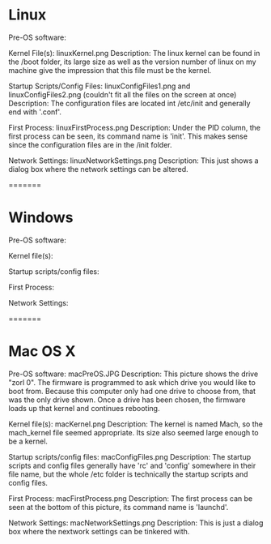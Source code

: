 Linux
=======

Pre-OS software: 

Kernel File(s): linuxKernel.png
    Description: The linux kernel can be found in the /boot folder, its
    large size as well as the version number of linux on my machine give the
    impression that this file must be the kernel.

Startup Scripts/Config Files: linuxConfigFiles1.png and linuxConfigFiles2.png
    (couldn't fit all the files on the screen at once)
    Description: The configuration files are located int /etc/init and generally
    end with '.conf'.

First Process: linuxFirstProcess.png
    Description: Under the PID column, the first process can be seen, its
    command name is 'init'. This makes sense since the configuration files are
    in the /init folder.

Network Settings: linuxNetworkSettings.png
    Description: This just shows a dialog box where the network settings can be
    altered.

=======

Windows
=======

Pre-OS software: 

Kernel file(s):

Startup scripts/config files:

First Process:

Network Settings:

=======

Mac OS X
=======

Pre-OS software: macPreOS.JPG
    Description: This picture shows the drive "zorl 0". The firmware is programmed
    to ask which drive you would like to boot from. Because this computer only had
    one drive to choose from, that was the only drive shown. Once a drive has been
    chosen, the firmware loads up that kernel and continues rebooting.

Kernel file(s): macKernel.png
    Description: The kernel is named Mach, so the mach_kernel file seemed
     appropriate. Its size also seemed large enough to be a kernel.

Startup scripts/config files: macConfigFiles.png
    Description: The startup scripts and config files generally have 'rc' and
    'config' somewhere in their file name, but the whole /etc folder is
    technically the startup scripts and config files.

First Process: macFirstProcess.png
    Description: The first process can be seen at the bottom of this picture, its
    command name is 'launchd'.

Network Settings: macNetworkSettings.png
    Description: This is just a dialog box where the nextwork settings can be
    tinkered with.
